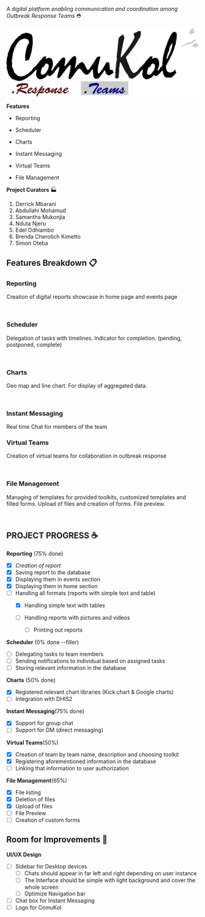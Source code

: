 *A digital platform enabling communication and coordination among Outbreak Response Teams* :rescue_worker_helmet:

![comukol_logo](./comukol.png)



**Features**

* Reporting

* Scheduler

* Charts

* Instant Messaging

* Virtual Teams

* File Management



**Project Curators** :factory:

1. Derrick Mbarani
2. Abdullahi Mohamud
3. Samantha Mukonjia
4. Nduta Njeru
5. Edel Odhiambo
6. Brenda Cherotich Kimetto
7. Simon Oteba

## Features Breakdown :clipboard:

### Reporting

Creation of digital reports showcase in home page and events page

![]()

### Scheduler

Delegation of tasks with timelines. Indicator for completion. (pending, postponed, complete)

![]()

### Charts

Geo map and line chart. For display of aggregated data.

![]()

### Instant Messaging

Real time Chat for members of the team

### Virtual Teams

Creation of virtual teams for collaboration in outbreak response

![]()

### File Management

Managing of templates for provided toolkits, customized templates and filled forms. Upload of files and creation of forms. File preview.

![]()



## PROJECT PROGRESS :coffee:

**Reporting** (75% done)

- [x] *Creation of report*
- [x] Saving report to the database
- [x] Displaying them in events section
- [x] Displaying them in home section
- [ ] Handling all formats (reports with simple text and table)
  	- [x] Handling simple text with tables
  	- [ ] Handling reports with pictures and videos

        - [ ] Printing out reports

**Scheduler** (0% done --filler)

- [ ] Delegating tasks to team members
- [ ] Sending notifications to individual based on assigned tasks
- [ ] Storing relevant information in the database

**Charts** (50% done)

- [x] Registered relevant chart libraries (Kick chart & Google charts)
- [ ] Integration with DHIS2

**Instant Messaging**(75% done)

- [x] Support for group chat
- [ ] Support for DM (direct messaging)

**Virtual Teams**(50%)

- [x] Creation of team by team name, description and choosing toolkit
- [x] Registering aforementioned information in the database
- [ ] Linking that information to user authorization

**File Management**(65%)

- [x] File listing
- [x] Deletion of files
- [x] Upload of files
- [ ] File Preview
- [ ] Creation of custom forms

## Room for Improvements :school_satchel:

**UI/UX Design**

- [ ] Sidebar for Desktop devices
  - [ ] Chats should appear in far left and right depending on user instance
  - [ ] The Interface should be simple with light background and cover the whole screen
  - [ ] Optimize Navigation bar
- [ ] Chat box for Instant Messaging
- [ ] Logo for ComuKol

